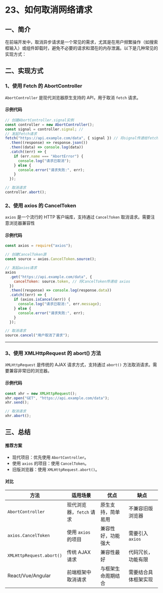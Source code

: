 # 23、如何取消网络请求

## 一、简介

在前端开发中，取消异步请求是一个常见的需求，尤其是在用户频繁操作（如搜索框输入）或组件卸载时，避免不必要的请求和潜在的内存泄漏。以下是几种常见的实现方式：

## 二、实现方式

### 1、使用 Fetch 的 AbortController

`AbortController` 是现代浏览器原生支持的 API，用于取消 `fetch` 请求。

#### 示例代码

```javascript
// 创建AbortController.signal实例
const controller = new AbortController();
const signal = controller.signal; //
// 发起fetch请求
fetch("https://api.example.com/data", { signal }) // 将signal传递给fetch()
  .then((response) => response.json())
  .then((data) => console.log(data))
  .catch((err) => {
    if (err.name === "AbortError") {
      console.log("请求已取消");
    } else {
      console.error("请求失败:", err);
    }
  });

// 取消请求
controller.abort();
```

### 2、使用 axios 的 CancelToken

`axios` 是一个流行的 HTTP 客户端库，支持通过 `CancelToken` 取消请求。需要注意浏览器兼容性

#### 示例代码

```javascript
const axios = require("axios");

// 创建CancelToken源
const source = axios.CancelToken.source();

// 发起axios请求
axios
  .get("https://api.example.com/data", {
    cancelToken: source.token, // 将CancelToken传递给 axios
  })
  .then((response) => console.log(response.data))
  .catch((err) => {
    if (axios.isCancel(err)) {
      console.log("请求已取消:", err.message);
    } else {
      console.error("请求失败:", err);
    }
  });

// 取消请求
source.cancel("用户取消了请求");
```

---

### 3、使用 XMLHttpRequest 的 abort() 方法

`XMLHttpRequest` 是传统的 AJAX 请求方式，支持通过 `abort()` 方法取消请求。需要兼容非常旧的浏览器。

#### 示例代码

```javascript
const xhr = new XMLHttpRequest();
xhr.open("GET", "https://api.example.com/data");
xhr.send();

// 取消请求
xhr.abort();
```

## 三、总结

#### 推荐方案

- 现代项目：优先使用 `AbortController`。
- 使用 `axios` 的项目：使用 `CancelToken`。
- 旧版浏览器：使用 `XMLHttpRequest.abort()`。

#### 对比

| 方法                     | 适用场景                 | 优点               | 缺点                 |
| ------------------------ | ------------------------ | ------------------ | -------------------- |
| `AbortController`        | 现代浏览器，`fetch` 请求 | 原生支持，简单易用 | 不兼容旧版浏览器     |
| `axios.CancelToken`      | 使用 `axios` 的项目      | 兼容性好，功能强大 | 需要引入 `axios`     |
| `XMLHttpRequest.abort()` | 传统 AJAX 请求           | 兼容性最好         | 代码冗长，功能有限   |
| React/Vue/Angular        | 前端框架中取消请求       | 与框架生命周期结合 | 需要结合具体框架实现 |
